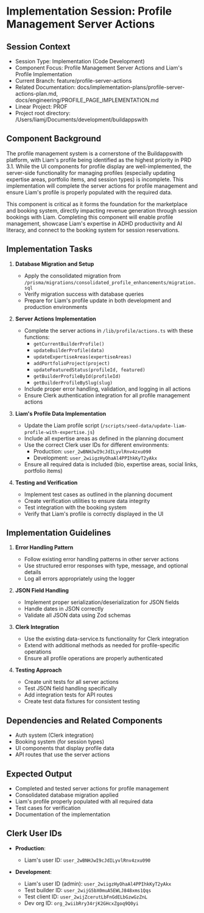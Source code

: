# Implementation Session: Profile Management Server Actions

## Session Context
* Session Type: Implementation (Code Development)
* Component Focus: Profile Management Server Actions and Liam's Profile Implementation
* Current Branch: feature/profile-server-actions
* Related Documentation: docs/implementation-plans/profile-server-actions-plan.md, docs/engineering/PROFILE_PAGE_IMPLEMENTATION.md
* Linear Project: PROF
* Project root directory: /Users/liamj/Documents/development/buildappswith

## Component Background
The profile management system is a cornerstone of the Buildappswith platform, with Liam's profile being identified as the highest priority in PRD 3.1. While the UI components for profile display are well-implemented, the server-side functionality for managing profiles (especially updating expertise areas, portfolio items, and session types) is incomplete. This implementation will complete the server actions for profile management and ensure Liam's profile is properly populated with the required data.

This component is critical as it forms the foundation for the marketplace and booking system, directly impacting revenue generation through session bookings with Liam. Completing this component will enable profile management, showcase Liam's expertise in ADHD productivity and AI literacy, and connect to the booking system for session reservations.

## Implementation Tasks

1. **Database Migration and Setup**
   - Apply the consolidated migration from `/prisma/migrations/consolidated_profile_enhancements/migration.sql`
   - Verify migration success with database queries
   - Prepare for Liam's profile update in both development and production environments

2. **Server Actions Implementation**
   - Complete the server actions in `/lib/profile/actions.ts` with these functions:
     - `getCurrentBuilderProfile()`
     - `updateBuilderProfile(data)`
     - `updateExpertiseAreas(expertiseAreas)`
     - `addPortfolioProject(project)`
     - `updateFeaturedStatus(profileId, featured)`
     - `getBuilderProfileById(profileId)`
     - `getBuilderProfileBySlug(slug)`
   - Include proper error handling, validation, and logging in all actions
   - Ensure Clerk authentication integration for all profile management actions

3. **Liam's Profile Data Implementation**
   - Update the Liam profile script (`/scripts/seed-data/update-liam-profile-with-expertise.js`)
   - Include all expertise areas as defined in the planning document
   - Use the correct Clerk user IDs for different environments:
     - Production: `user_2wBNHJwI9cJdILyvlRnv4zxu090`
     - Development: `user_2wiigzHyOhaAl4PPIhkKyT2yAkx`
   - Ensure all required data is included (bio, expertise areas, social links, portfolio items)

4. **Testing and Verification**
   - Implement test cases as outlined in the planning document
   - Create verification utilities to ensure data integrity
   - Test integration with the booking system
   - Verify that Liam's profile is correctly displayed in the UI

## Implementation Guidelines

1. **Error Handling Pattern**
   - Follow existing error handling patterns in other server actions
   - Use structured error responses with type, message, and optional details
   - Log all errors appropriately using the logger

2. **JSON Field Handling**
   - Implement proper serialization/deserialization for JSON fields
   - Handle dates in JSON correctly
   - Validate all JSON data using Zod schemas

3. **Clerk Integration**
   - Use the existing data-service.ts functionality for Clerk integration
   - Extend with additional methods as needed for profile-specific operations
   - Ensure all profile operations are properly authenticated

4. **Testing Approach**
   - Create unit tests for all server actions
   - Test JSON field handling specifically
   - Add integration tests for API routes
   - Create test data fixtures for consistent testing

## Dependencies and Related Components
- Auth system (Clerk integration)
- Booking system (for session types)
- UI components that display profile data
- API routes that use the server actions

## Expected Output
- Completed and tested server actions for profile management
- Consolidated database migration applied
- Liam's profile properly populated with all required data
- Test cases for verification
- Documentation of the implementation

## Clerk User IDs

- **Production**:
  - Liam's user ID: `user_2wBNHJwI9cJdILyvlRnv4zxu090`

- **Development**:
  - Liam's user ID (admin): `user_2wiigzHyOhaAl4PPIhkKyT2yAkx`
  - Test builder ID: `user_2wijG5bX0muA5EWLJ848xms1Qqs`
  - Test client ID: `user_2wijZcerutLbFnGdELbGzwGzZnL`
  - Dev org ID: `org_2wiibRry34rjK2GHcxZgoq9Q0yi`